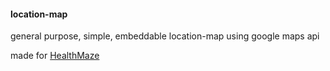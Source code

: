 #### location-map

general purpose, simple, embeddable location-map using google maps api

made for [HealthMaze](https://health-maze.org)
